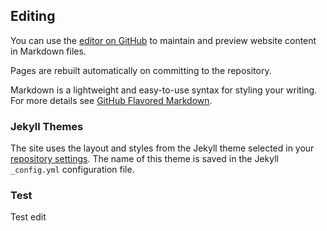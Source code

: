 ## Editing

You can use the [editor on GitHub](https://github.com/computational-musicology/computational-musicology.github.io/edit/master/index.md) to maintain and preview website content in Markdown files.

Pages are rebuilt automatically on committing to the repository.

Markdown is a lightweight and easy-to-use syntax for styling your writing. 
For more details see [GitHub Flavored Markdown](https://guides.github.com/features/mastering-markdown/).

### Jekyll Themes

The site uses the layout and styles from the Jekyll theme selected in your [repository settings](https://github.com/computational-musicology/computational-musicology.github.io/settings). The name of this theme is saved in the Jekyll `_config.yml` configuration file.

### Test 

Test edit
